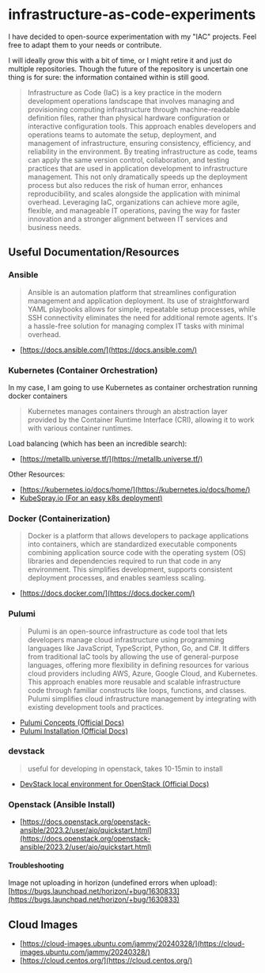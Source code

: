 # infrastructure-as-code-experiments

I have decided to open-source experimentation with my "IAC" projects. Feel free to adapt them to your needs or contribute.

I will ideally grow this with a bit of time, or I might retire it and just do multiple repositories. Though the future of the repository is uncertain one thing is for sure: the information contained within is still good.

> Infrastructure as Code (IaC) is a key practice in the modern development operations landscape that involves managing and provisioning computing infrastructure through machine-readable definition files, rather than physical hardware configuration or interactive configuration tools. This approach enables developers and operations teams to automate the setup, deployment, and management of infrastructure, ensuring consistency, efficiency, and reliability in the environment. By treating infrastructure as code, teams can apply the same version control, collaboration, and testing practices that are used in application development to infrastructure management. This not only dramatically speeds up the deployment process but also reduces the risk of human error, enhances reproducibility, and scales alongside the application with minimal overhead. Leveraging IaC, organizations can achieve more agile, flexible, and manageable IT operations, paving the way for faster innovation and a stronger alignment between IT services and business needs.

## Useful Documentation/Resources 

### Ansible

> Ansible is an automation platform that streamlines configuration management and application deployment. Its use of straightforward YAML playbooks allows for simple, repeatable setup processes, while SSH connectivity eliminates the need for additional remote agents. It's a hassle-free solution for managing complex IT tasks with minimal overhead.

- [https://docs.ansible.com/](https://docs.ansible.com/)

### Kubernetes (Container Orchestration)

In my case, I am going to use Kubernetes as container orchestration running docker containers

> Kubernetes manages containers through an abstraction layer provided by the Container Runtime Interface (CRI), allowing it to work with various container runtimes.

Load balancing (which has been an incredible search):
- [https://metallb.universe.tf/](https://metallb.universe.tf/)

Other Resources:

- [https://kubernetes.io/docs/home/](https://kubernetes.io/docs/home/)
- [KubeSpray.io (For an easy k8s deployment)](https://kubespray.io/#/)

### Docker (Containerization)

> Docker is a platform that allows developers to package applications into containers, which are standardized executable components combining application source code with the operating system (OS) libraries and dependencies required to run that code in any environment. This simplifies development, supports consistent deployment processes, and enables seamless scaling.

- [https://docs.docker.com/](https://docs.docker.com/)

### Pulumi

> Pulumi is an open-source infrastructure as code tool that lets developers manage cloud infrastructure using programming languages like JavaScript, TypeScript, Python, Go, and C#. It differs from traditional IaC tools by allowing the use of general-purpose languages, offering more flexibility in defining resources for various cloud providers including AWS, Azure, Google Cloud, and Kubernetes. This approach enables more reusable and scalable infrastructure code through familiar constructs like loops, functions, and classes. Pulumi simplifies cloud infrastructure management by integrating with existing development tools and practices.

- [Pulumi Concepts (Official Docs)](https://www.pulumi.com/docs/concepts/)
- [Pulumi Installation (Official Docs)](https://www.pulumi.com/registry/packages/openstack/installation-configuration/)

### devstack
> useful for developing in openstack, takes 10-15min to install

- [DevStack local environment for OpenStack (Official Docs)](https://docs.openstack.org/devstack/latest/)

### Openstack (Ansible Install)

- [https://docs.openstack.org/openstack-ansible/2023.2/user/aio/quickstart.html](https://docs.openstack.org/openstack-ansible/2023.2/user/aio/quickstart.html)

#### Troubleshooting

Image not uploading in horizon (undefined errors when upload): [https://bugs.launchpad.net/horizon/+bug/1630833](https://bugs.launchpad.net/horizon/+bug/1630833)

## Cloud Images

- [https://cloud-images.ubuntu.com/jammy/20240328/](https://cloud-images.ubuntu.com/jammy/20240328/)
- [https://cloud.centos.org/](https://cloud.centos.org/)
